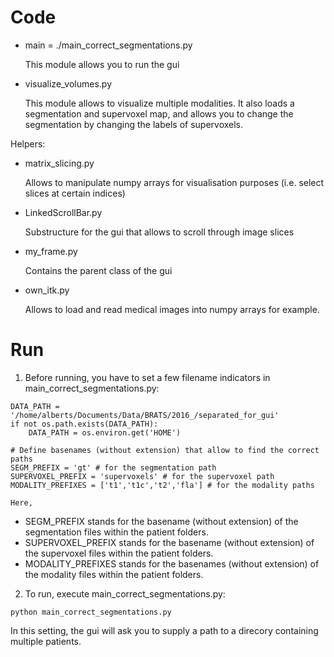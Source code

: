 # Code

- main = ./main_correct_segmentations.py
    
    This module allows you to run the gui
   
- visualize_volumes.py

    This module allows to visualize multiple modalities. It also loads a segmentation and supervoxel map, and allows you to change the segmentation by changing the labels of supervoxels.
   
Helpers:

- matrix_slicing.py

    Allows to manipulate numpy arrays for visualisation purposes (i.e. select slices at certain indices)
    
- LinkedScrollBar.py

     Substructure for the gui that allows to scroll through image slices
     
- my_frame.py

     Contains the parent class of the gui
     
- own_itk.py

     Allows to load and read medical images into numpy arrays for example.

# Run

1. Before running, you have to set a few filename indicators in main_correct_segmentations.py:

~~~~
DATA_PATH = '/home/alberts/Documents/Data/BRATS/2016_/separated_for_gui'
if not os.path.exists(DATA_PATH):
    DATA_PATH = os.environ.get('HOME')

# Define basenames (without extension) that allow to find the correct paths
SEGM_PREFIX = 'gt' # for the segmentation path
SUPERVOXEL_PREFIX = 'supervoxels' # for the supervoxel path
MODALITY_PREFIXES = ['t1','t1c','t2','fla'] # for the modality paths
~~~~

    Here, 
 - SEGM_PREFIX stands for the basename (without extension) of the segmentation files within the patient folders.
 - SUPERVOXEL_PREFIX stands for the basename (without extension) of the supervoxel files within the patient folders.
 - MODALITY_PREFIXES stands for the basenames (without extension) of the modality files within the patient folders.

2. To run, execute main_correct_segmentations.py:
~~~~
python main_correct_segmentations.py
~~~~
In this setting, the gui will ask you to supply a path to a direcory containing multiple patients.
